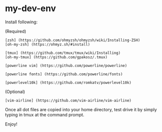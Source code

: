 # my-dev-env


Install following:

(Required)

	[zsh] (https://github.com/ohmyzsh/ohmyzsh/wiki/Installing-ZSH)
	[oh-my-zsh] (https://ohmyz.sh/#install)
	
	[tmux] (https://github.com/tmux/tmux/wiki/Installing)
	[oh-my-tmux] (https://github.com/gpakosz/.tmux)
	
	[powerline vim] (https://github.com/powerline/powerline)
	
	[powerline fonts] (https://github.com/powerline/fonts)

	[powerlevel10k] (https://github.com/romkatv/powerlevel10k)

(Optional)

	[vim-airline] (https://github.com/vim-airline/vim-airline)

Once all dot files are copied into your home directory, test drive it by simply typing in tmux at the command prompt.

Enjoy!

